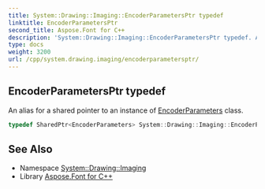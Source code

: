 ```yaml
---
title: System::Drawing::Imaging::EncoderParametersPtr typedef
linktitle: EncoderParametersPtr
second_title: Aspose.Font for C++
description: 'System::Drawing::Imaging::EncoderParametersPtr typedef. An alias for a shared pointer to an instance of EncoderParameters class in C++.'
type: docs
weight: 3200
url: /cpp/system.drawing.imaging/encoderparametersptr/
---
```

## EncoderParametersPtr typedef


An alias for a shared pointer to an instance of [EncoderParameters](../encoderparameters/) class.

```cpp
typedef SharedPtr<EncoderParameters> System::Drawing::Imaging::EncoderParametersPtr
```

## See Also

* Namespace [System::Drawing::Imaging](../)
* Library [Aspose.Font for C++](../../)
